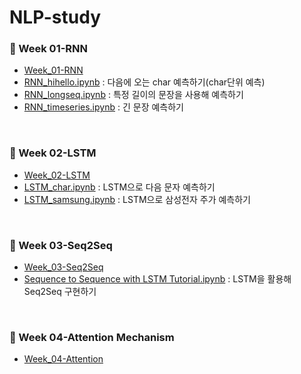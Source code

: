 # NLP-study

### 🐳 Week 01-RNN
- [Week_01-RNN](https://github.com/HanNayeoniee/NLP-study/blob/main/Week%2001-RNN/README.md)
- [RNN_hihello.ipynb](https://github.com/HanNayeoniee/NLP-study/blob/main/Week%2001-RNN/Week%2001-RNN_hihello.ipynb) : 다음에 오는 char 예측하기(char단위 예측)
- [RNN_longseq.ipynb](https://github.com/HanNayeoniee/NLP-study/blob/main/Week%2001-RNN/Week%2001-RNN_longseq.ipynb) : 특정 길이의 문장을 사용해 예측하기
- [RNN_timeseries.ipynb](https://github.com/HanNayeoniee/NLP-study/blob/main/Week%2001-RNN/Week%2001-RNN_timeseries.ipynb) : 긴 문장 예측하기

<br>

### 🦜 Week 02-LSTM
- [Week_02-LSTM](https://github.com/HanNayeoniee/NLP-study/blob/main/Week%2002-LSTM/README.md)
- [LSTM_char.ipynb](https://github.com/HanNayeoniee/NLP-study/blob/main/Week%2002-LSTM/LSTM_char.ipynb) : LSTM으로 다음 문자 예측하기
- [LSTM_samsung.ipynb](https://github.com/HanNayeoniee/NLP-study/blob/main/Week%2002-LSTM/LSTM_samsung.ipynb) : LSTM으로 삼성전자 주가 예측하기

<br>

### 🐥 Week 03-Seq2Seq
- [Week_03-Seq2Seq](https://github.com/HanNayeoniee/NLP-study/tree/main/Week%2003-Seq2Seq)
- [Sequence to Sequence with LSTM Tutorial.ipynb](https://github.com/HanNayeoniee/NLP-study/blob/main/Week%2003-Seq2Seq/Sequence_to_Sequence_with_LSTM_Tutorial.ipynb) : LSTM을 활용해 Seq2Seq 구현하기 

<br>

### 🐫 Week 04-Attention Mechanism
- [Week_04-Attention](https://github.com/HanNayeoniee/NLP-study/blob/main/Week%2004-Attention/README.md)
